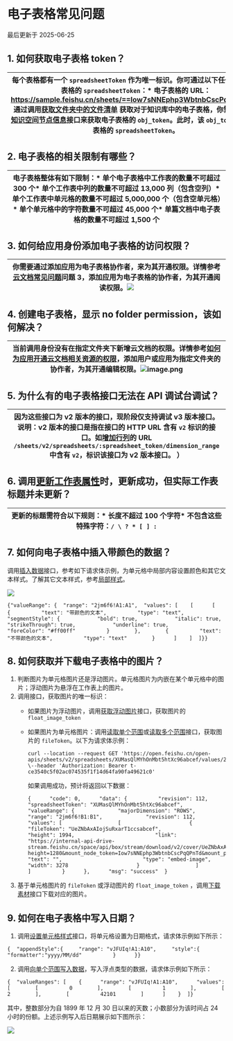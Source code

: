 # 电子表格常见问题

最后更新于 2025-06-25

## 1. 如何获取电子表格 token？

| 每个表格都有一个 `spreadsheetToken` 作为唯一标识。你可通过以下任一方式获取表格的 `spreadsheetToken`：* 电子表格的 URL：https://sample.feishu.cn/sheets/==Iow7sNNEphp3WbtnbCscPqabcef==* 通过调用[获取文件夹中的文件清单](https://open.feishu.cn/document/uAjLw4CM/ukTMukTMukTM/reference/drive-v1/file/list) 获取对于知识库中的电子表格，你需调用[获取知识空间节点信息](https://open.feishu.cn/document/ukTMukTMukTM/uUDN04SN0QjL1QDN/wiki-v2/space/get_node)接口来获取电子表格的 `obj_token`。此时，该 `obj_token` 也是该表格的 `spreadsheetToken`。 |
| --------------------------------------------------------------------------------------------------------------------------------------------------------------------------------------------------------------------------------------------------------------------------------------------------------------------------------------------------------------------------------------------------------------------------------------------------------------------------------------------------------------------------------------------------------------------------- |

## 2. 电子表格的相关限制有哪些？

| 电子表格整体有如下限制：* 单个电子表格中工作表的数量不可超过 300 个* 单个工作表中列的数量不可超过 13,000 列（包含空列）* 单个工作表中单元格的数量不可超过 5,000,000 个（包含空单元格）* 单个单元格中的字符数量不可超过 45,000 个* 单篇文档中电子表格的数量不可超过 1,500 个 |
| ------------------------------------------------------------------------------------------------------------------------------------------------------------------------------------------------------------------------------------------------------------------------------- |

## 3. 如何给应用身份添加电子表格的访问权限？

| 你需要通过添加应用为电子表格协作者，来为其开通权限。详情参考[云文档常见问题](https://open.feishu.cn/document/ukTMukTMukTM/uczNzUjL3czM14yN3MTN#78a03ee2)问题 3，添加应用为电子表格的协作者，为其开通阅读权限。![](https://sf3-cn.feishucdn.com/obj/open-platform-opendoc/22c027f63c540592d3ca8f41d48bb107_CSas7OYJBR.png?height=1994&lazyload=true&maxWidth=583&width=3278) |
| ------------------------------------------------------------------------------------------------------------------------------------------------------------------------------------------------------------------------------------------------------------------------------------------------------------------------------------------------------------------------ |

## 4. 创建电子表格，显示 no folder permission，该如何解决？

| 当前调用身份没有在指定文件夹下新增云文档的权限。详情参考[如何为应用开通云文档相关资源的权限](https://open.feishu.cn/document/uAjLw4CM/ugTN1YjL4UTN24CO1UjN/trouble-shooting/how-to-add-permissions-to-app)，添加用户或应用为指定文件夹的协作者，为其开通编辑权限。![image.png](https://sf3-cn.feishucdn.com/obj/open-platform-opendoc/c10d55b3d92add2f4260a71dba39c029_erhVFWB0eb.png?height=957&lazyload=true&maxWidth=600&width=1550) |
| ------------------------------------------------------------------------------------------------------------------------------------------------------------------------------------------------------------------------------------------------------------------------------------------------------------------------------------------------------------------------------------------------------------------------------------ |

## 5. 为什么有的电子表格接口无法在 API 调试台调试？

| 因为这些接口为 v2 版本的接口，现阶段仅支持调试 v3 版本接口。​**说明**​：v2 版本的接口是指在接口的 HTTP URL 含有 `v2` 标识的接口。如[增加行列](https://open.feishu.cn/document/ukTMukTMukTM/uUjMzUjL1IzM14SNyMTN)的 URL `/sheets/v2/spreadsheets/:spreadsheet_token/dimension_range` 中含有 `v2`，标识该接口为 v2 版本接口。 ） |
| ------------------------------------------------------------------------------------------------------------------------------------------------------------------------------------------------------------------------------------------------------------------------------------------------------------------------------------------------- |

## 6. 调用[更新工作表属性](https://open.feishu.cn/document/ukTMukTMukTM/ugjMzUjL4IzM14COyMTN)时，更新成功，但实际工作表标题并未更新？

| 更新的标题需符合以下规则：* 长度不超过 100 个字符* 不包含这些特殊字符：`/ \ ? * [ ] :` |
| ---------------------------------------------------------------------------------------------- |

## 7. 如何向电子表格中插入带颜色的数据？

调用[插入数据](https://open.feishu.cn/document/ukTMukTMukTM/uIjMzUjLyIzM14iMyMTN)接口，参考如下请求体示例，为单元格中局部内容设置颜色和其它文本样式。了解其它文本样式，参考[局部样式](https://open.feishu.cn/document/ukTMukTMukTM/ugjN1UjL4YTN14CO2UTN#e5f8fe55)。

![](https://sf3-cn.feishucdn.com/obj/open-platform-opendoc/dbbefbcc0da0b09d4c61d0c1df969f77_CdJZW23v5t.png?height=80&lazyload=true&width=399)

```
{"valueRange": {  "range": "2jm6f6!A1:A1",  "values": [    [      [        {          "text": "带颜色的文本",          "type": "text",          "segmentStyle": {            "bold": true,            "italic": true,            "strikeThrough": true,            "underline": true,            "foreColor": "#ff00ff"          }        },        {          "text": "不带颜色的文本",          "type": "text"        }      ]    ]  ]}}
```

## 8. 如何获取并下载电子表格中的图片？

1. 判断图片为单元格图片还是浮动图片。单元格图片为内嵌在某个单元格中的图片；浮动图片为悬浮在工作表上的图片。
2. 调用接口，获取图片的唯一标识：
   * 如果图片为浮动图片，调用[获取浮动图片](https://open.feishu.cn/document/ukTMukTMukTM/uUDN04SN0QjL1QDN/sheets-v3/spreadsheet-sheet-float_image/get)接口，获取图片的 `float_image_token`
   * 如果图片为单元格图片：调用[读取单个范围](https://open.feishu.cn/document/ukTMukTMukTM/ugTMzUjL4EzM14COxMTN)或[读取多个范围](https://open.feishu.cn/document/ukTMukTMukTM/ukTMzUjL5EzM14SOxMTN)接口，获取图片的 `fileToken`。以下为请求体示例：
     
     ```
     curl --location --request GET 'https://open.feishu.cn/open-apis/sheets/v2/spreadsheets/XUMasQlMYhOnMbt5htXc96abcef/values/2jm6f6!B1:B1' \--header 'Authorization: Bearer t-ce3540c5f02ac074535f1f14d64fa90fa49621c0'
     ```
     
     如果调用成功，预计将返回以下数据：
     
     ```
     {      "code": 0,      "data": {          "revision": 112,          "spreadsheetToken": "XUMasQlMYhOnMbt5htXc96abcef",          "valueRange": {              "majorDimension": "ROWS",              "range": "2jm6f6!B1:B1",              "revision": 112,              "values": [                  [                      {                          "fileToken": "UeZNbAxAIojSuRxarT1ccsabcef",                          "height": 1994,                          "link": "https://internal-api-drive-stream.feishu.cn/space/api/box/stream/download/v2/cover/UeZNbAxAIojSuRxarT1ccsabcef/?height=1280&mount_node_token=Iow7sNNEphp3WbtnbCscPqQPnTd&mount_point=sheet_image&policy=equal&width=1280",                          "text": "",                          "type": "embed-image",                          "width": 3278                      }                  ]              ]          }      },      "msg": "success"  }
     ```
3. 基于单元格图片的 `fileToken` 或浮动图片的 `float_image_token` ，调用[下载素材](https://open.feishu.cn/document/uAjLw4CM/ukTMukTMukTM/reference/drive-v1/media/download)接口下载对应的图片。

## 9. 如何在电子表格中写入日期？

1. 调用[设置单元格样式](https://open.feishu.cn/document/ukTMukTMukTM/ukjMzUjL5IzM14SOyMTN)接口，将单元格设置为日期格式，请求体示例如下所示：

```
{  "appendStyle":{     "range": "vJFUIq!A1:A10",     "style":{          "formatter":"yyyy/MM/dd"          }      }}
```

2. 调用[向单个范围写入数据](https://open.feishu.cn/document/ukTMukTMukTM/uAjMzUjLwIzM14CMyMTN)，写入浮点类型的数据，请求体示例如下所示：

```
{  "valueRanges": [    {      "range": "vJFUIq!A1:A10",      "values": [        [          0        ],        [          1        ],        [          2        ],        [          42101        ]      ]    }  ]}
```

其中，整数部分为自 1899 年 12 月 30 日以来的天数；小数部分为该时间占 24 小时的份额。上述示例写入后日期展示如下图所示：

![](https://sf3-cn.feishucdn.com/obj/open-platform-opendoc/c598f964ca602b69dd3ed11bdfb40885_dZM5cD74rz.png?height=442&lazyload=true&maxWidth=200&width=219)
